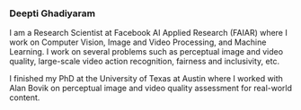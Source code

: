 ---
---

### Deepti Ghadiyaram
I am a Research Scientist at Facebook AI Applied Research (FAIAR) where I work on Computer Vision, Image and Video Processing, and Machine Learning. I work on several problems such as perceptual image and video quality, large-scale video action recognition, fairness and inclusivity, etc.

I finished my PhD at the University of Texas at Austin where I worked with Alan Bovik on perceptual image and video quality assessment for real-world content.
